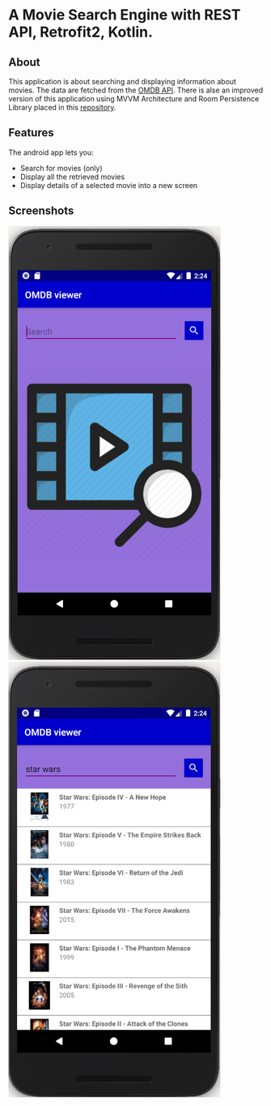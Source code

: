 # A Movie Search Engine with REST API, Retrofit2, Kotlin.

## About

This application is about searching and displaying information about movies. The data are fetched from the [OMDB API](http://www.omdbapi.com/). There is alse an improved version of this application using MVVM Architecture and Room Persistence Library placed in this [repository]( https://github.com/karadimou-mar/omdb_movie_app.git).

## Features

The android app lets you:
  
- Search for movies (only)
- Display all the retrieved movies
- Display details of a selected movie into a new screen

## Screenshots
![](/app/screenshots/1.png) ![](/app/screenshots/2.png)